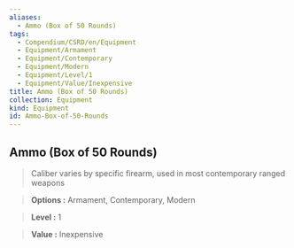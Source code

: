 ```yaml
---
aliases:
  - Ammo (Box of 50 Rounds)
tags:
  - Compendium/CSRD/en/Equipment
  - Equipment/Armament
  - Equipment/Contemporary
  - Equipment/Modern
  - Equipment/Level/1
  - Equipment/Value/Inexpensive
title: Ammo (Box of 50 Rounds)
collection: Equipment
kind: Equipment
id: Ammo-Box-of-50-Rounds
---
```

## Ammo (Box of 50 Rounds)    
    
>Caliber varies by specific firearm, used in most contemporary ranged weapons    
> **Options :** Armament, Contemporary, Modern    
> **Level :** 1    
> **Value :** Inexpensive
